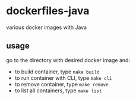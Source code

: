 # dockerfiles-java
various docker images with Java

usage
-----

go to the directory with desired docker image and:

- to build container, type `make build`
- to run container with CLI, type `make cli`
- to remove container, type `make remove`
- to list all containers, type  `make list`
